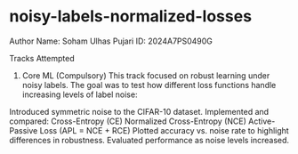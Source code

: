 # noisy-labels-normalized-losses
Author
Name: Soham Ulhas Pujari
ID: 2024A7PS0490G

Tracks Attempted
1. Core ML (Compulsory)
This track focused on robust learning under noisy labels. The goal was to test how different loss functions handle increasing levels of label noise:

Introduced symmetric noise to the CIFAR-10 dataset.
Implemented and compared:
Cross-Entropy (CE)
Normalized Cross-Entropy (NCE)
Active-Passive Loss (APL = NCE + RCE)
Plotted accuracy vs. noise rate to highlight differences in robustness.
Evaluated performance as noise levels increased.
